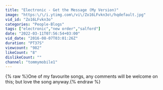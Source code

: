 ```yaml
---
title: "Electronic - Get the Message (My Version)"
image: "https:\/\/i.ytimg.com\/vi\/Zo16LFvkn3o\/hqdefault.jpg"
vid_id: "Zo16LFvkn3o"
categories: "People-Blogs"
tags: ["electronic","new order","salford"]
date: "2022-03-11T07:56:54+03:00"
vid_date: "2016-08-07T03:01:26Z"
duration: "PT37S"
viewcount: "982"
likeCount: "8"
dislikeCount: ""
channel: "tommymobile1"
---
```

{% raw %}One of my favourite songs, any comments will be welcome on this; but love the song anyway.{% endraw %}
